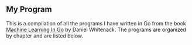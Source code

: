 ## My Program

This is a compilation of all the programs I have written in Go from the book [Machine Learning In Go](https://www.packtpub.com/big-data-and-business-intelligence/machine-learning-go) by Daniel Whitenack. The programs are organized by chapter and are listed below.
